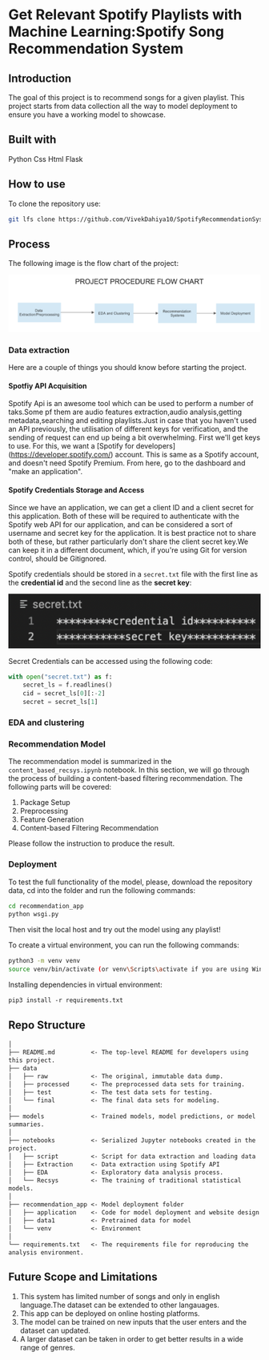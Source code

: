 # Get Relevant Spotify Playlists with Machine Learning:Spotify Song Recommendation System


## Introduction

The goal of this project is to recommend songs for a given playlist. This project starts from data collection all the way to model deployment to ensure you have a working model to showcase.

## Built with
Python
Css
Html
Flask

## How to use 
To clone the repository use:
```sh
git lfs clone https://github.com/VivekDahiya10/SpotifyRecommendationSystem.git
```

## Process

The following image is the flow chart of the project:

![Flowchart](Flow_chart.png)
### Data extraction

Here are a couple of things you should know before starting the project.

#### Spotfiy API Acquisition
Spotify Api is an awesome tool which can be used to perform a number of taks.Some pf them are audio features extraction,audio analysis,getting metadata,searching and editing playlists.Just in case that you haven't used an API previously, the utilisation of different keys for verification, and the sending of request can end up being a bit overwhelming. First we'll get  keys to use. For this, we want a [Spotify for developers] (https://developer.spotify.com/) account. This is same as a Spotify account, and doesn't need Spotify Premium. From here, go to the dashboard and "make an application".
#### Spotify Credentials Storage and Access

Since we have an application, we can get a client ID and a client secret for this application. Both of these will be required to authenticate with the Spotify web API for our application, and can be considered a sort of username and secret key for the application. It is best practice not to share both of these, but rather particularly don't share the client secret key.We can keep it in a different document, which, if you're using Git for version control, should  be Gitignored.

Spotify credentials should be stored in a `secret.txt` file with the first line as the **credential id** and the second line as the **secret key**:


![Secretkey](Secretcredentials.png)

Secret Credentials can be accessed using the following code:

```python
with open("secret.txt") as f:
    secret_ls = f.readlines()
    cid = secret_ls[0][:-2]
    secret = secret_ls[1]
```

### EDA and clustering

### Recommendation Model
The recommendation model is summarized in the `content_based_recsys.ipynb` notebook. In this section, we will go through the process of building a content-based filtering recommendation. The following parts will be covered:

1. Package Setup
2. Preprocessing
3. Feature Generation
4. Content-based Filtering Recommendation

Please follow the instruction to produce the result.

### Deployment

To test the full functionality of the model, please, download the repository data, cd into the folder and run the following commands:
```sh
cd recommendation_app
python wsgi.py
```
Then visit the local host and try out the model using any playlist!

To create a virtual environment, you can run the following commands:
```sh
python3 -m venv venv
source venv/bin/activate (or venv\Scripts\activate if you are using Windows)
```
Installing dependencies in virtual environment:
```
pip3 install -r requirements.txt
```

## Repo Structure
```
│
├── README.md          <- The top-level README for developers using this project.
├── data
│   ├── raw            <- The original, immutable data dump.
│   ├── processed      <- The preprocessed data sets for training.
│   ├── test           <- The test data sets for testing.
│   └── final          <- The final data sets for modeling.
│
├── models             <- Trained models, model predictions, or model summaries.
│
├── notebooks          <- Serialized Jupyter notebooks created in the project.
│   ├── script         <- Script for data extraction and loading data
│   ├── Extraction     <- Data extraction using Spotify API
│   ├── EDA            <- Exploratory data analysis process.
│   └── Recsys         <- The training of traditional statistical models.
│
├── recommendation_app <- Model deployment folder
│   ├── application    <- Code for model deployment and website design
│   ├── data1          <- Pretrained data for model
│   └── venv           <- Environment
│
└── requirements.txt   <- The requirements file for reproducing the analysis environment.
```
## Future Scope and Limitations
1. This system has limited number of songs and only in english language.The dataset can be extended to other langauages.
2. This app can be deployed on online hosting platforms.
3. The model can be trained on new inputs that the user enters and the dataset can updated.
4. A larger dataset can be taken in order to get better results in a wide range of genres.
